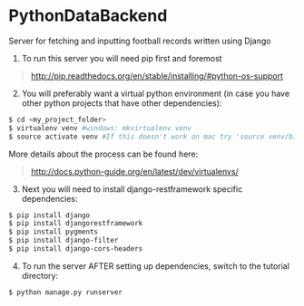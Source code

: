 # PythonDataBackend
Server for fetching and inputting football records written using Django

1. To run this server you will need pip first and foremost
> http://pip.readthedocs.org/en/stable/installing/#python-os-support

2. You will preferably want a virtual python environment (in case you have other python projects that have other dependencies):
 ```sh
 $ cd <my_project_folder>
 $ virtualenv venv #windows: mkvirtualenv venv
 $ source activate venv #If this doesn't work on mac try 'source venv/bin/activate' on windows...you're SOL. Windows: workon venv
 ```
 
More details about the process can be found here:
> http://docs.python-guide.org/en/latest/dev/virtualenvs/

3. Next you will need to install django-restframework specific dependencies: 
 ```sh
 $ pip install django
 $ pip install djangorestframework
 $ pip install pygments
 $ pip install django-filter
 $ pip install django-cors-headers
 ```

4. To run the server AFTER setting up dependencies, switch to the tutorial directory:
 ```sh
 $ python manage.py runserver
 ``` 
